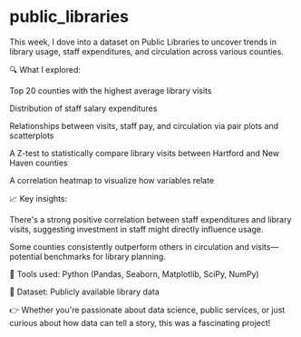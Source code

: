 # public_libraries
This week, I dove into a dataset on Public Libraries to uncover trends in library usage, staff expenditures, and circulation across various counties.

🔍 What I explored:

Top 20 counties with the highest average library visits

Distribution of staff salary expenditures

Relationships between visits, staff pay, and circulation via pair plots and scatterplots

A Z-test to statistically compare library visits between Hartford and New Haven counties

A correlation heatmap to visualize how variables relate

📈 Key insights:

There's a strong positive correlation between staff expenditures and library visits, suggesting investment in staff might directly influence usage.

Some counties consistently outperform others in circulation and visits—potential benchmarks for library planning.

🔬 Tools used: Python (Pandas, Seaborn, Matplotlib, SciPy, NumPy)

📁 Dataset: Publicly available library data

👉 Whether you're passionate about data science, public services, or just curious about how data can tell a story, this was a fascinating project!
